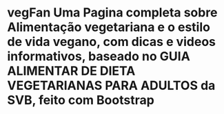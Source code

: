 # vegFan Uma Pagina completa sobre Alimentação vegetariana e o estilo de vida vegano, com dicas e videos informativos, baseado no GUIA ALIMENTAR DE DIETA VEGETARIANAS PARA ADULTOS da SVB, feito com Bootstrap 

